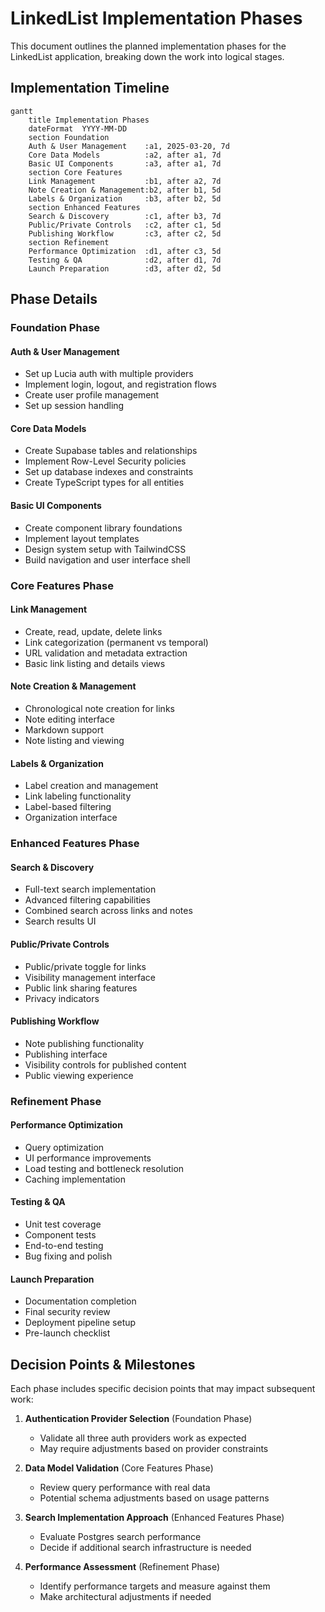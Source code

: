 # LinkedList Implementation Phases

This document outlines the planned implementation phases for the LinkedList application, breaking down the work into logical stages.

## Implementation Timeline

```mermaid
gantt
    title Implementation Phases
    dateFormat  YYYY-MM-DD
    section Foundation
    Auth & User Management    :a1, 2025-03-20, 7d
    Core Data Models          :a2, after a1, 7d
    Basic UI Components       :a3, after a1, 7d
    section Core Features
    Link Management           :b1, after a2, 7d
    Note Creation & Management:b2, after b1, 5d
    Labels & Organization     :b3, after b2, 5d
    section Enhanced Features
    Search & Discovery        :c1, after b3, 7d
    Public/Private Controls   :c2, after c1, 5d
    Publishing Workflow       :c3, after c2, 5d
    section Refinement
    Performance Optimization  :d1, after c3, 5d
    Testing & QA              :d2, after d1, 7d
    Launch Preparation        :d3, after d2, 5d
```

## Phase Details

### Foundation Phase

#### Auth & User Management
- Set up Lucia auth with multiple providers
- Implement login, logout, and registration flows
- Create user profile management
- Set up session handling

#### Core Data Models
- Create Supabase tables and relationships
- Implement Row-Level Security policies
- Set up database indexes and constraints
- Create TypeScript types for all entities

#### Basic UI Components
- Create component library foundations
- Implement layout templates
- Design system setup with TailwindCSS
- Build navigation and user interface shell

### Core Features Phase

#### Link Management
- Create, read, update, delete links
- Link categorization (permanent vs temporal)
- URL validation and metadata extraction
- Basic link listing and details views

#### Note Creation & Management
- Chronological note creation for links
- Note editing interface
- Markdown support
- Note listing and viewing

#### Labels & Organization
- Label creation and management
- Link labeling functionality
- Label-based filtering
- Organization interface

### Enhanced Features Phase

#### Search & Discovery
- Full-text search implementation
- Advanced filtering capabilities
- Combined search across links and notes
- Search results UI

#### Public/Private Controls
- Public/private toggle for links
- Visibility management interface
- Public link sharing features
- Privacy indicators

#### Publishing Workflow
- Note publishing functionality
- Publishing interface
- Visibility controls for published content
- Public viewing experience

### Refinement Phase

#### Performance Optimization
- Query optimization
- UI performance improvements
- Load testing and bottleneck resolution
- Caching implementation

#### Testing & QA
- Unit test coverage
- Component tests
- End-to-end testing
- Bug fixing and polish

#### Launch Preparation
- Documentation completion
- Final security review
- Deployment pipeline setup
- Pre-launch checklist

## Decision Points & Milestones

Each phase includes specific decision points that may impact subsequent work:

1. **Authentication Provider Selection** (Foundation Phase)
   - Validate all three auth providers work as expected
   - May require adjustments based on provider constraints

2. **Data Model Validation** (Core Features Phase)
   - Review query performance with real data
   - Potential schema adjustments based on usage patterns

3. **Search Implementation Approach** (Enhanced Features Phase)
   - Evaluate Postgres search performance
   - Decide if additional search infrastructure is needed

4. **Performance Assessment** (Refinement Phase)
   - Identify performance targets and measure against them
   - Make architectural adjustments if needed